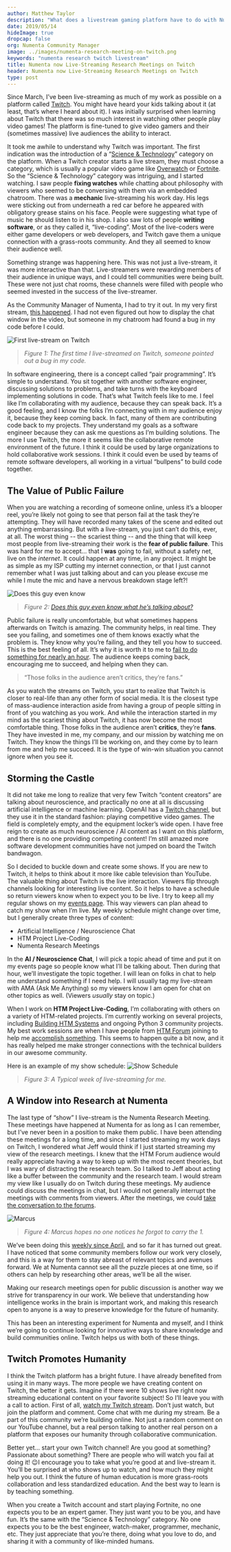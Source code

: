 ```yaml
---
author: Matthew Taylor
description: "What does a livestream gaming platform have to do with Numenta? Matt Taylor explains how he found a window into research at Numenta in an unexpected place. Read on to learn more about the value of Twitch, the opportunities it provides, and how it might just save humanity."
date: 2019/05/14  
hideImage: true
dropcap: false
org: Numenta Community Manager
image: ../images/numenta-research-meeting-on-twitch.png
keywords: "numenta research twitch livestream"
title: Numenta now Live-Streaming Research Meetings on Twitch
header: Numenta now Live-Streaming Research Meetings on Twitch
type: post
---
```


Since March, I’ve been live-streaming as much of my work as possible on a platform called [Twitch](https://www.twitch.tv/rhyolight_). You might have heard your kids talking about it (at least, that’s where I heard about it). I was initially surprised when learning about Twitch that there was so much interest in watching other people play video games! The platform is fine-tuned to give video gamers and their (sometimes massive) live audiences the ability to interact.

It took me awhile to understand why Twitch was important. The first indication was the introduction of a “[Science & Technology](https://www.twitch.tv/directory/game/Science%20%26%20Technology)” category on the platform. When a Twitch creator starts a live stream, they must choose a category, which is usually a popular video game like [Overwatch](https://en.wikipedia.org/wiki/Overwatch_(video_game)) or [Fortnite](https://en.wikipedia.org/wiki/Fortnite). So the “Science & Technology” category was intriguing, and I started watching. I saw people **fixing watches** while chatting about philosophy with viewers who seemed to be conversing with them via an embedded chatroom. There was a **mechanic** live-streaming his work day. His legs were sticking out from underneath a red car before he appeared with obligatory grease stains on his face. People were suggesting what type of music he should listen to in his shop. I also saw lots of people **writing software**, or as they called it, “live-coding”. Most of the live-coders were either game developers or web developers, and Twitch gave them a unique connection with a grass-roots community. And they all seemed to know their audience well.  

Something strange was happening here. This was not just a live-stream, it was more interactive than that. Live-streamers were rewarding members of their audience in unique ways, and I could tell communities were being built. These were not just chat rooms, these channels were filled with people who seemed invested in the success of the live-streamer.

As the Community Manager of Numenta, I had to try it out. In my very first stream, [this happened](https://www.twitch.tv/rhyolight_/clip/MuddyObedientTarsierUWot). I had not even figured out how to display the chat window in the video, but someone in my chatroom had found a bug in my code before I could.


![First live-stream on Twitch](../images/bug-in-the-code.jpeg)

> *Figure 1: The first time I live-streamed on Twitch, someone pointed out a bug in my code.*

In software engineering, there is a concept called “pair programming”. It’s simple to understand. You sit together with another software engineer, discussing solutions to problems, and take turns with the keyboard implementing solutions in code. That’s what Twitch feels like to me. I feel like I’m collaborating with my audience, because they can speak back. It’s a good feeling, and I know the folks I’m connecting with in my audience enjoy it, because they keep coming back. In fact, many of them are contributing code back to my projects. They understand my goals as a software engineer because they can ask me questions as I’m building solutions. The more I use Twitch, the more it seems like the collaborative remote environment of the future. I think it could be used by large organizations to hold collaborative work sessions. I think it could even be used by teams of remote software developers, all working in a virtual “bullpens” to build code together.

## The Value of Public Failure
When you are watching a recording of someone online, unless it’s a blooper reel, you’re likely not going to see that person fail at the task they’re attempting. They will have recorded many takes of the scene and edited out anything embarrassing. But with a live-stream, you just can’t do this, ever, at all. The worst thing -- the scariest thing -- and the thing that will keep most people from live-streaming their work is the **fear of public failure**. This was hard for me to accept… that I **was** going to fail, without a safety net, live on the *internet*. It could happen at any time, in any project. It might be as simple as my ISP cutting my internet connection, or that I just cannot remember what I was just talking about and can you please excuse me while I mute the mic and have a nervous breakdown stage left?!

![Does this guy even know](../images/bug-in-the-code.png)

> *Figure 2: [Does this guy even know what he’s talking about?](https://www.google.com/url?q=https://www.twitch.tv/rhyolight_/clip/PlacidUnsightlyWalletPraiseIt&sa=D&ust=1557784247038000&usg=AFQjCNHfJ2PzAfFxBZiaQ-wGeVlBjJONtg)*

Public failure is really uncomfortable, but what sometimes happens afterwards on Twitch is amazing. The community helps, in real time. They see you failing, and sometimes one of them knows exactly what the problem is. They know why you’re failing, and they tell you how to succeed. This is the best feeling of all. It’s why it is worth it to me to [fail to do something for nearly an hour](https://www.youtube.com/watch?v=mTsuY-BL5e8). The audience keeps coming back, encouraging me to succeed, and helping when they can.

> “Those folks in the audience aren’t critics, they’re fans.”

As you watch the streams on Twitch, you start to realize that Twitch is closer to real-life than any other form of social media. It is the closest type of mass-audience interaction aside from having a group of people sitting in front of you watching as you work. And while the interaction started in my mind as the scariest thing about Twitch, it has now become the most comfortable thing. Those folks in the audience aren’t **critics**, they’re **fans**. They have invested in me, my company, and our mission by watching me on Twitch. They know the things I’ll be working on, and they come by to learn from me and help me succeed. It is the type of win-win situation you cannot ignore when you see it.

## Storming the Castle
It did not take me long to realize that very few Twitch “content creators” are talking about neuroscience, and practically no one at all is discussing artificial intelligence or machine learning. OpenAI has a [Twitch channel](https://www.twitch.tv/openai), but they use it in the standard fashion: playing competitive video games. The field is completely empty, and the equipment locker’s wide open. I have free reign to create as much neuroscience / AI content as I want on this platform, and there is no one providing competing content! I’m still amazed more software development communities have not jumped on board the Twitch bandwagon.

So I decided to buckle down and create some shows. If you are new to Twitch, it helps to think about it more like cable television than YouTube. The valuable thing about Twitch is the live interaction. Viewers flip through channels looking for interesting live content. So it helps to have a schedule so return viewers know when to expect you to be live. I try to keep all my regular shows on my [events page](https://www.twitch.tv/rhyolight_/events). This way viewers can plan ahead to catch my show when I’m live. My weekly schedule might change over time, but I generally create three types of content:

* Artificial Intelligence / Neuroscience Chat
* HTM Project Live-Coding
* Numenta Research Meetings

In the **AI / Neuroscience Chat**, I will pick a topic ahead of time and put it on my events page so people know what I’ll be talking about. Then during that hour, we’ll investigate the topic together. I will lean on folks in chat to help me understand something if I need help. I will usually tag my live-stream with AMA (Ask Me Anything) so my viewers know I am open for chat on other topics as well. (Viewers *usually* stay on topic.)

When I work on **HTM Project Live-Coding**, I’m collaborating with others on a variety of HTM-related projects. I’m currently working on several projects, including [Building HTM Systems](https://github.com/htm-community/building-htm-systems) and ongoing Python 3 community projects. My best work sessions are when I have people from [HTM Forum](https://discourse.numenta.org/categories) joining to help me [accomplish something](https://www.youtube.com/watch?v=_LxNvCDuAcg). This seems to happen quite a bit now, and it has really helped me make stronger connections with the technical builders in our awesome community.

Here is an example of my show schedule:
![Show Schedule](../images/show-schedule.png)

> *Figure 3: A Typical week of live-streaming for me.*

## A Window into Research at Numenta
The last type of “show” I live-stream is the Numenta Research Meeting. These meetings have happened at Numenta for as long as I can remember, but I’ve never been in a position to make them public. I have been attending these meetings for a long time, and since I started streaming my work days on Twitch, I wondered what Jeff would think if I just started streaming my view of the research meetings. I knew that the HTM Forum audience would really appreciate having a way to keep up with the most recent theories, but I was wary of distracting the research team. So I talked to Jeff about acting like a buffer between the community and the research team. I would stream my view like I usually do on Twitch during these meetings. My audience could discuss the meetings in chat, but I would not generally interrupt the meetings with comments from viewers. After the meetings, we could [take the conversation to the forums](https://discourse.numenta.org/t/numenta-research-meeting-april-26-2019/5910).

![Marcus](../images/numenta-research-meeting-on-twitch.png)

> *Figure 4: Marcus hopes no one notices he forgot to carry the 1.*

We’ve been doing this [weekly since April](https://www.youtube.com/playlist?list=PL3yXMgtrZmDrFfx0llotN0P9ArB5VHUWB), and so far it has turned out great. I have noticed that some community members follow our work very closely, and this is a way for them to stay abreast of relevant topics and avenues forward. We at Numenta cannot see all the puzzle pieces at one time, so if others can help by researching other areas, we’ll be all the wiser.

Making our research meetings open for public discussion is another way we strive for transparency in our work. We believe that understanding how intelligence works in the brain is important work, and making this research open to anyone is a way to preserve knowledge for the future of humanity.

This has been an interesting experiment for Numenta and myself, and I think we’re going to continue looking for innovative ways to share knowledge and build communities online. Twitch helps us with both of these things.

## Twitch Promotes Humanity
I think the Twitch platform has a bright future. I have already benefited from using it in many ways. The more people we have creating content on Twitch, the better it gets. Imagine if there were 10 shows live right now streaming educational content on your favorite subject! So I’ll leave you with a call to action. First of all, [watch my Twitch stream](https://www.twitch.tv/rhyolight_). Don’t just watch, but join the platform and comment. Come chat with me during my stream. Be a part of this community we’re building online. Not just a random comment on our YouTube channel, but a real person talking to another real person on a platform that exposes our humanity through collaborative communication.

Better yet… start your own Twitch channel! Are you good at something? Passionate about something? There are people who will watch you fail at doing it! 😉I encourage you to take what you’re good at and live-stream it. You’ll be surprised at who shows up to watch, and how much they might help you out. I think the future of human education is more grass-roots collaboration and less standardized education. And the best way to learn is by teaching something.

When you create a Twitch account and start playing Fortnite, no one expects you to be an expert gamer. They just want you to be you, and have fun. It’s the same with the “Science & Technology” category. No one expects you to be the best engineer, watch-maker, programmer, mechanic, etc. They just appreciate that you’re there, doing what you love to do, and sharing it with a community of like-minded humans.
